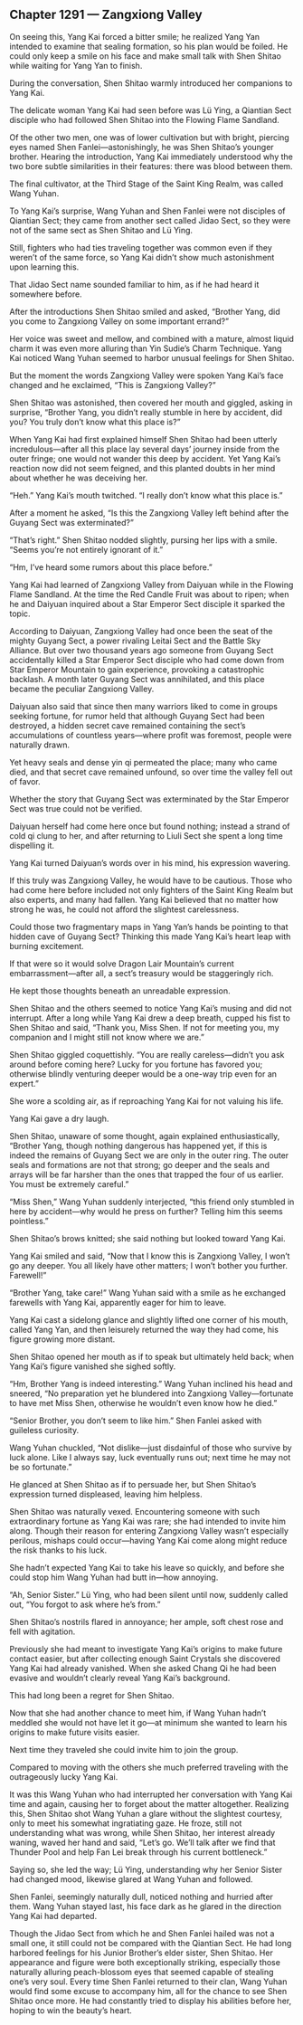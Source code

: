 ## Chapter 1291 — Zangxiong Valley

On seeing this, Yang Kai forced a bitter smile; he realized Yang Yan intended to examine that sealing formation, so his plan would be foiled. He could only keep a smile on his face and make small talk with Shen Shitao while waiting for Yang Yan to finish.

During the conversation, Shen Shitao warmly introduced her companions to Yang Kai.

The delicate woman Yang Kai had seen before was Lü Ying, a Qiantian Sect disciple who had followed Shen Shitao into the Flowing Flame Sandland.

Of the other two men, one was of lower cultivation but with bright, piercing eyes named Shen Fanlei—astonishingly, he was Shen Shitao’s younger brother. Hearing the introduction, Yang Kai immediately understood why the two bore subtle similarities in their features: there was blood between them.

The final cultivator, at the Third Stage of the Saint King Realm, was called Wang Yuhan.

To Yang Kai’s surprise, Wang Yuhan and Shen Fanlei were not disciples of Qiantian Sect; they came from another sect called Jidao Sect, so they were not of the same sect as Shen Shitao and Lü Ying.

Still, fighters who had ties traveling together was common even if they weren’t of the same force, so Yang Kai didn’t show much astonishment upon learning this.

That Jidao Sect name sounded familiar to him, as if he had heard it somewhere before.

After the introductions Shen Shitao smiled and asked, “Brother Yang, did you come to Zangxiong Valley on some important errand?”

Her voice was sweet and mellow, and combined with a mature, almost liquid charm it was even more alluring than Yin Sudie’s Charm Technique. Yang Kai noticed Wang Yuhan seemed to harbor unusual feelings for Shen Shitao.

But the moment the words Zangxiong Valley were spoken Yang Kai’s face changed and he exclaimed, “This is Zangxiong Valley?”

Shen Shitao was astonished, then covered her mouth and giggled, asking in surprise, “Brother Yang, you didn’t really stumble in here by accident, did you? You truly don’t know what this place is?”

When Yang Kai had first explained himself Shen Shitao had been utterly incredulous—after all this place lay several days’ journey inside from the outer fringe; one would not wander this deep by accident. Yet Yang Kai’s reaction now did not seem feigned, and this planted doubts in her mind about whether he was deceiving her.

“Heh.” Yang Kai’s mouth twitched. “I really don’t know what this place is.”

After a moment he asked, “Is this the Zangxiong Valley left behind after the Guyang Sect was exterminated?”

“That’s right.” Shen Shitao nodded slightly, pursing her lips with a smile. “Seems you’re not entirely ignorant of it.”

“Hm, I’ve heard some rumors about this place before.”

Yang Kai had learned of Zangxiong Valley from Daiyuan while in the Flowing Flame Sandland. At the time the Red Candle Fruit was about to ripen; when he and Daiyuan inquired about a Star Emperor Sect disciple it sparked the topic.

According to Daiyuan, Zangxiong Valley had once been the seat of the mighty Guyang Sect, a power rivaling Leitai Sect and the Battle Sky Alliance. But over two thousand years ago someone from Guyang Sect accidentally killed a Star Emperor Sect disciple who had come down from Star Emperor Mountain to gain experience, provoking a catastrophic backlash. A month later Guyang Sect was annihilated, and this place became the peculiar Zangxiong Valley.

Daiyuan also said that since then many warriors liked to come in groups seeking fortune, for rumor held that although Guyang Sect had been destroyed, a hidden secret cave remained containing the sect’s accumulations of countless years—where profit was foremost, people were naturally drawn.

Yet heavy seals and dense yin qi permeated the place; many who came died, and that secret cave remained unfound, so over time the valley fell out of favor.

Whether the story that Guyang Sect was exterminated by the Star Emperor Sect was true could not be verified.

Daiyuan herself had come here once but found nothing; instead a strand of cold qi clung to her, and after returning to Liuli Sect she spent a long time dispelling it.

Yang Kai turned Daiyuan’s words over in his mind, his expression wavering.

If this truly was Zangxiong Valley, he would have to be cautious. Those who had come here before included not only fighters of the Saint King Realm but also experts, and many had fallen. Yang Kai believed that no matter how strong he was, he could not afford the slightest carelessness.

Could those two fragmentary maps in Yang Yan’s hands be pointing to that hidden cave of Guyang Sect? Thinking this made Yang Kai’s heart leap with burning excitement.

If that were so it would solve Dragon Lair Mountain’s current embarrassment—after all, a sect’s treasury would be staggeringly rich.

He kept those thoughts beneath an unreadable expression.

Shen Shitao and the others seemed to notice Yang Kai’s musing and did not interrupt. After a long while Yang Kai drew a deep breath, cupped his fist to Shen Shitao and said, “Thank you, Miss Shen. If not for meeting you, my companion and I might still not know where we are.”

Shen Shitao giggled coquettishly. “You are really careless—didn’t you ask around before coming here? Lucky for you fortune has favored you; otherwise blindly venturing deeper would be a one-way trip even for an expert.”

She wore a scolding air, as if reproaching Yang Kai for not valuing his life.

Yang Kai gave a dry laugh.

Shen Shitao, unaware of some thought, again explained enthusiastically, “Brother Yang, though nothing dangerous has happened yet, if this is indeed the remains of Guyang Sect we are only in the outer ring. The outer seals and formations are not that strong; go deeper and the seals and arrays will be far harsher than the ones that trapped the four of us earlier. You must be extremely careful.”

“Miss Shen,” Wang Yuhan suddenly interjected, “this friend only stumbled in here by accident—why would he press on further? Telling him this seems pointless.”

Shen Shitao’s brows knitted; she said nothing but looked toward Yang Kai.

Yang Kai smiled and said, “Now that I know this is Zangxiong Valley, I won’t go any deeper. You all likely have other matters; I won’t bother you further. Farewell!”

“Brother Yang, take care!” Wang Yuhan said with a smile as he exchanged farewells with Yang Kai, apparently eager for him to leave.

Yang Kai cast a sidelong glance and slightly lifted one corner of his mouth, called Yang Yan, and then leisurely returned the way they had come, his figure growing more distant.

Shen Shitao opened her mouth as if to speak but ultimately held back; when Yang Kai’s figure vanished she sighed softly.

“Hm, Brother Yang is indeed interesting.” Wang Yuhan inclined his head and sneered, “No preparation yet he blundered into Zangxiong Valley—fortunate to have met Miss Shen, otherwise he wouldn’t even know how he died.”

“Senior Brother, you don’t seem to like him.” Shen Fanlei asked with guileless curiosity.

Wang Yuhan chuckled, “Not dislike—just disdainful of those who survive by luck alone. Like I always say, luck eventually runs out; next time he may not be so fortunate.”

He glanced at Shen Shitao as if to persuade her, but Shen Shitao’s expression turned displeased, leaving him helpless.

Shen Shitao was naturally vexed. Encountering someone with such extraordinary fortune as Yang Kai was rare; she had intended to invite him along. Though their reason for entering Zangxiong Valley wasn’t especially perilous, mishaps could occur—having Yang Kai come along might reduce the risk thanks to his luck.

She hadn’t expected Yang Kai to take his leave so quickly, and before she could stop him Wang Yuhan had butt in—how annoying.

“Ah, Senior Sister.” Lü Ying, who had been silent until now, suddenly called out, “You forgot to ask where he’s from.”

Shen Shitao’s nostrils flared in annoyance; her ample, soft chest rose and fell with agitation.

Previously she had meant to investigate Yang Kai’s origins to make future contact easier, but after collecting enough Saint Crystals she discovered Yang Kai had already vanished. When she asked Chang Qi he had been evasive and wouldn’t clearly reveal Yang Kai’s background.

This had long been a regret for Shen Shitao.

Now that she had another chance to meet him, if Wang Yuhan hadn’t meddled she would not have let it go—at minimum she wanted to learn his origins to make future visits easier.

Next time they traveled she could invite him to join the group.

Compared to moving with the others she much preferred traveling with the outrageously lucky Yang Kai.

It was this Wang Yuhan who had interrupted her conversation with Yang Kai time and again, causing her to forget about the matter altogether. Realizing this, Shen Shitao shot Wang Yuhan a glare without the slightest courtesy, only to meet his somewhat ingratiating gaze. He froze, still not understanding what was wrong, while Shen Shitao, her interest already waning, waved her hand and said, “Let’s go. We’ll talk after we find that Thunder Pool and help Fan Lei break through his current bottleneck.”

Saying so, she led the way; Lü Ying, understanding why her Senior Sister had changed mood, likewise glared at Wang Yuhan and followed.

Shen Fanlei, seemingly naturally dull, noticed nothing and hurried after them. Wang Yuhan stayed last, his face dark as he glared in the direction Yang Kai had departed.

Though the Jidao Sect from which he and Shen Fanlei hailed was not a small one, it still could not be compared with the Qiantian Sect. He had long harbored feelings for his Junior Brother’s elder sister, Shen Shitao. Her appearance and figure were both exceptionally striking, especially those naturally alluring peach-blossom eyes that seemed capable of stealing one’s very soul. Every time Shen Fanlei returned to their clan, Wang Yuhan would find some excuse to accompany him, all for the chance to see Shen Shitao once more. He had constantly tried to display his abilities before her, hoping to win the beauty’s heart.